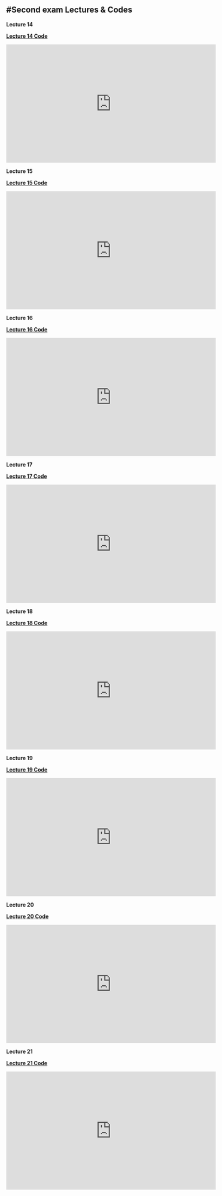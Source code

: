 #**Second exam Lectures & Codes**
---

**Lecture 14**

[**Lecture 14 Code**](https://drive.google.com/drive/folders/1p5sqsjhJp4H0OkgYjlUWt1bAHOgeXnUG?usp=sharing)

<iframe width="560" height="315" src="https://www.youtube.com/embed/5Ub7sjup_MM" frameborder="0" allow="autoplay; encrypted-media" allowfullscreen></iframe>

**Lecture 15**

[**Lecture 15 Code**](https://drive.google.com/drive/folders/1fxcFN5i97PKaELGEbZX1padfSlKv6u52?usp=sharing)

<iframe width="560" height="315" src="https://www.youtube.com/embed/Uh2UQ0KXtSQ" frameborder="0" allow="autoplay; encrypted-media" allowfullscreen></iframe>

**Lecture 16**

[**Lecture 16 Code**](https://drive.google.com/drive/folders/1xuMR6d9ELmGoh5iwrgbwDX0E44Ou97J7?usp=sharing)

<iframe width="560" height="315" src="https://www.youtube.com/embed/eYd_hXR42pE" frameborder="0" allow="autoplay; encrypted-media" allowfullscreen></iframe>

**Lecture 17**

[**Lecture 17 Code**](https://drive.google.com/drive/folders/1VPHOgEl-TIY8LvX3TLs_zlfL_CihkWHn?usp=sharing)

<iframe width="560" height="315" src="https://www.youtube.com/embed/iTs4TULS3pM" frameborder="0" allow="autoplay; encrypted-media" allowfullscreen></iframe>

**Lecture 18**

[**Lecture 18 Code**](https://drive.google.com/drive/folders/1ocNoD_VgP25LkkkjCzXi7YfRgxNSAHyu?usp=sharing)

<iframe width="560" height="315" src="https://www.youtube.com/embed/Sf7SGNUc5U4" frameborder="0" allow="autoplay; encrypted-media" allowfullscreen></iframe>

**Lecture 19**

[**Lecture 19 Code**](https://drive.google.com/drive/folders/1l38sE1irMVrFVX7DI2aAhpkNhUabEqp3?usp=sharing)

<iframe width="560" height="315" src="https://www.youtube.com/embed/0_ewrdctwxE" frameborder="0" allow="autoplay; encrypted-media" allowfullscreen></iframe>

**Lecture 20**

[**Lecture 20 Code**](https://drive.google.com/drive/folders/1tJYS32KVAdvqGlM4MSXyACWbrU3NjHbY?usp=sharing)

<iframe width="560" height="315" src="https://www.youtube.com/embed/52gzNmX7jLI" frameborder="0" allow="autoplay; encrypted-media" allowfullscreen></iframe>

**Lecture 21**

[**Lecture 21 Code**](https://drive.google.com/drive/folders/1IQ_kA35xIsx-qurToVsMT1aqOBHAq0ZA?usp=sharing)

<iframe width="560" height="315" src="https://www.youtube.com/embed/yjWvkWLvNk0" frameborder="0" allow="autoplay; encrypted-media" allowfullscreen></iframe>
